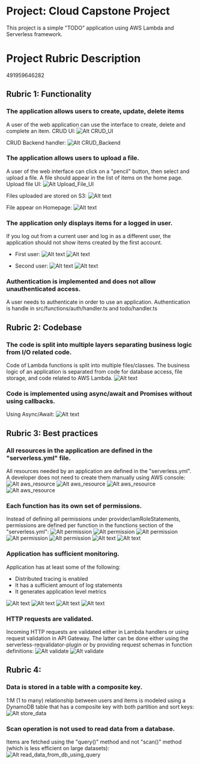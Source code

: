 # Project: Cloud Capstone Project

This project is a simple "TODO" application using AWS Lambda and Serverless framework.

# Project Rubric Description
491959646282
## Rubric 1: Functionality

### The application allows users to create, update, delete items
A user of the web application can use the interface to create, delete and complete an item.
CRUD UI:
![Alt CRUD_UI](capstone_rubric_screenshots/CRUD_UI.png)

CRUD Backend handler:
![Alt CRUD_Backend](capstone_rubric_screenshots/CRUD_Backend.png)

### The application allows users to upload a file.
A user of the web interface can click on a "pencil" button, then select and upload a file. A file should appear in the list of items on the home page.
Upload file UI:
![Alt Upload_File_UI](capstone_rubric_screenshots/Upload_File_UI.png)

Files uploaded  are stored on S3:
![Alt text](capstone_rubric_screenshots/UploadedFile_Stored_on_S3.png)

File appear on Homepage:
![Alt text](capstone_rubric_screenshots/File_appear_on_Homepage.png)

### The application only displays items for a logged in user.
If you log out from a current user and log in as a different user, the application should not show items created by the first account.
- First user:
![Alt text](capstone_rubric_screenshots/log_in_as_admin_account.png)
![Alt text](capstone_rubric_screenshots/admin_item.png)

- Second user:
![Alt text](capstone_rubric_screenshots/log_in_as_second_user.png)
![Alt text](capstone_rubric_screenshots/second_user_item.png)


### Authentication is implemented and does not allow unauthenticated access.
A user needs to authenticate in order to use an application.
Authentication is handle in src/functions/auth/handler.ts and todo/handler.ts

## Rubric 2: Codebase

### The code is split into multiple layers separating business logic from I/O related code.
Code of Lambda functions is split into multiple files/classes. The business logic of an application is separated from code for database access, file storage, and code related to AWS Lambda.
![Alt text](capstone_rubric_screenshots/business_logics_of_code_are_seperated_into_multiple_layers.png)

### Code is implemented using async/await and Promises without using callbacks.
Using Async/Await:
![Alt text](capstone_rubric_screenshots/Using_async_await.png)


## Rubric 3: Best practices

### All resources in the application are defined in the "serverless.yml" file.
All resources needed by an application are defined in the "serverless.yml". A developer does not need to create them manually using AWS console:
![Alt aws_resource](capstone_rubric_screenshots/aws_resource_in_serverlessyaml.png)
![Alt aws_resource](capstone_rubric_screenshots/aws_resource_in_serverlessyaml_2.png)
![Alt aws_resource](capstone_rubric_screenshots/aws_resource_in_serverlessyaml_3.png)
![Alt aws_resource](capstone_rubric_screenshots/aws_resource_in_serverlessyaml_4.png)

### Each function has its own set of permissions.
Instead of defining all permissions under provider/iamRoleStatements, permissions are defined per function in the functions section of the "serverless.yml":
![Alt permission](capstone_rubric_screenshots/permission_for_function_in_serverlessyaml.png)
![Alt permission](capstone_rubric_screenshots/permission_for_function_in_serverlessyaml_2.png)
![Alt permission](capstone_rubric_screenshots/permission_for_function_in_serverlessyaml_3.png)
![Alt permission](capstone_rubric_screenshots/permission_for_function_in_serverlessyaml_4.png)
![Alt permission](capstone_rubric_screenshots/permission_for_function_in_serverlessyaml_5.png)
![Alt text](capstone_rubric_screenshots/logging_handler_in_source_code_2.png)
![Alt text](capstone_rubric_screenshots/logging_handler_in_source_code.png)
### Application has sufficient monitoring.
Application has at least some of the following:
- Distributed tracing is enabled
- It has a sufficient amount of log statements
- It generates application level metrics

![Alt text](capstone_rubric_screenshots/cloudwatch-log-event-create-todo.png)
![Alt text](capstone_rubric_screenshots/cloudwatch-log-groups.png)
![Alt text](capstone_rubric_screenshots/cloudwatch-log-stream-create-todo.png)
![Alt text](capstone_rubric_screenshots/cloudwatch-metric.png)


### HTTP requests are validated.
Incoming HTTP requests are validated either in Lambda handlers or using request validation in API Gateway. The latter can be done either using the serverless-reqvalidator-plugin or by providing request schemas in function definitions:
![Alt validate](capstone_rubric_screenshots/serverless-reqvalidator-plugin.png)
![Alt validate](capstone_rubric_screenshots/HTTP_Requests_are_validated.png)


## Rubric 4: 

### Data is stored in a table with a composite key.
1:M (1 to many) relationship between users and items is modeled using a DynamoDB table that has a composite key with both partition and sort keys:
![Alt store_data](capstone_rubric_screenshots/Data_is_stored_in_a_table_with_a_composite_key..png)

### Scan operation is not used to read data from a database.
Items are fetched using the "query()" method and not "scan()" method (which is less efficient on large datasets):
![Alt read_data_from_db_using_query](capstone_rubric_screenshots/read_data_from_db_using_query.png)
